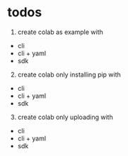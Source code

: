 # todos

1. create colab as example with

- cli
- cli + yaml
- sdk

2. create colab only installing pip with

- cli
- cli + yaml
- sdk

3. create colab only uploading with

- cli
- cli + yaml
- sdk
